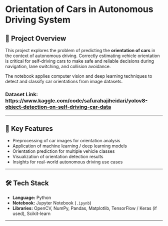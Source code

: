 # Orientation of Cars in Autonomous Driving System

## 📌 Project Overview
This project explores the problem of predicting the **orientation of cars** in the context of autonomous driving. Correctly estimating vehicle orientation is critical for self-driving cars to make safe and reliable decisions during navigation, lane switching, and collision avoidance.  

The notebook applies computer vision and deep learning techniques to detect and classify car orientations from image datasets.  

### Dataset Link: https://www.kaggle.com/code/safurahajiheidari/yolov8-object-detection-on-self-driving-car-data

---

## 🚗 Key Features
- Preprocessing of car images for orientation analysis  
- Application of machine learning / deep learning models  
- Orientation prediction for multiple vehicle classes  
- Visualization of orientation detection results  
- Insights for real-world autonomous driving use cases  

---

## 🛠️ Tech Stack
- **Language:** Python  
- **Notebook:** Jupyter Notebook (`.ipynb`)  
- **Libraries:** OpenCV, NumPy, Pandas, Matplotlib, TensorFlow / Keras (if used), Scikit-learn  

---
